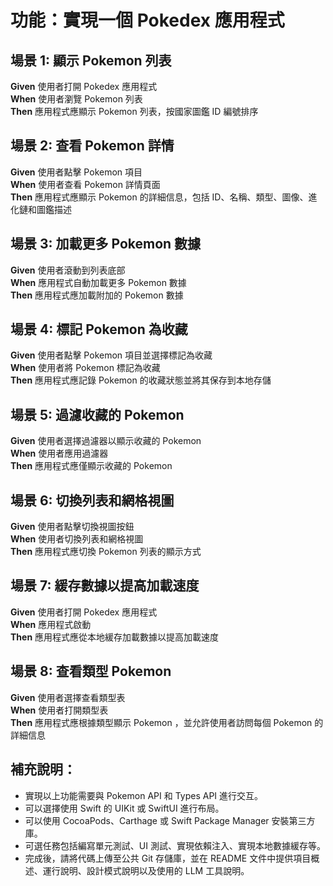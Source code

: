 # 功能：實現一個 Pokedex 應用程式

## 場景 1: 顯示 Pokemon 列表

**Given** 使用者打開 Pokedex 應用程式  
**When** 使用者瀏覽 Pokemon 列表  
**Then** 應用程式應顯示 Pokemon 列表，按國家圖鑑 ID 編號排序  

## 場景 2: 查看 Pokemon 詳情

**Given** 使用者點擊 Pokemon 項目  
**When** 使用者查看 Pokemon 詳情頁面  
**Then** 應用程式應顯示 Pokemon 的詳細信息，包括 ID、名稱、類型、圖像、進化鏈和圖鑑描述  

## 場景 3: 加載更多 Pokemon 數據

**Given** 使用者滾動到列表底部  
**When** 應用程式自動加載更多 Pokemon 數據  
**Then** 應用程式應加載附加的 Pokemon 數據  

## 場景 4: 標記 Pokemon 為收藏

**Given** 使用者點擊 Pokemon 項目並選擇標記為收藏  
**When** 使用者將 Pokemon 標記為收藏  
**Then** 應用程式應記錄 Pokemon 的收藏狀態並將其保存到本地存儲  

## 場景 5: 過濾收藏的 Pokemon

**Given** 使用者選擇過濾器以顯示收藏的 Pokemon  
**When** 使用者應用過濾器  
**Then** 應用程式應僅顯示收藏的 Pokemon  

## 場景 6: 切換列表和網格視圖

**Given** 使用者點擊切換視圖按鈕  
**When** 使用者切換列表和網格視圖  
**Then** 應用程式應切換 Pokemon 列表的顯示方式  

## 場景 7: 緩存數據以提高加載速度

**Given** 使用者打開 Pokedex 應用程式  
**When** 應用程式啟動  
**Then** 應用程式應從本地緩存加載數據以提高加載速度  

## 場景 8: 查看類型 Pokemon

**Given** 使用者選擇查看類型表  
**When** 使用者打開類型表  
**Then** 應用程式應根據類型顯示 Pokemon ，並允許使用者訪問每個 Pokemon 的詳細信息  

## 補充說明：
- 實現以上功能需要與 Pokemon API 和 Types API 進行交互。
- 可以選擇使用 Swift 的 UIKit 或 SwiftUI 進行布局。
- 可以使用 CocoaPods、Carthage 或 Swift Package Manager 安裝第三方庫。
- 可選任務包括編寫單元測試、UI 測試、實現依賴注入、實現本地數據緩存等。
- 完成後，請將代碼上傳至公共 Git 存儲庫，並在 README 文件中提供項目概述、運行說明、設計模式說明以及使用的 LLM 工具說明。